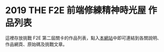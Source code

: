# 2019 THE F2E 前端修練精神時光屋 作品列表

這裡存放挑戰 F2E 第二屆關卡的作品列表，點入[本網站](https://clhuang224.github.io/F2E_2nd/)中即可連結到各關說明、作品網頁、原始碼及挑戰文章。
